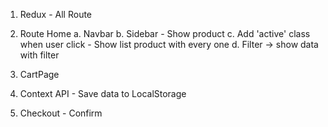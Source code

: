 1. Redux - All Route

2. Route Home
    a. Navbar
    b. Sidebar - Show product
    c. Add 'active' class when user click - Show list product with every one
    d. Filter -> show data with filter

3. CartPage

4. Context API - Save data to LocalStorage

5. Checkout - Confirm